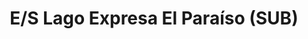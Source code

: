 ---
title: "E/S Lago Expresa El Paraíso (SUB)"
url: /caracas/e-s-lago-expresa-el-paraiso-sub/
shop: Allgemein
---